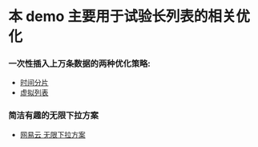 # 本 demo 主要用于试验长列表的相关优化

### 一次性插入上万条数据的两种优化策略:

- [时间分片](https://juejin.im/post/5d76f469f265da039a28aff7)
- [虚拟列表](https://juejin.im/post/5db684ddf265da4d495c40e5)

### 简洁有趣的无限下拉方案

- [网易云 无限下拉方案](https://juejin.im/post/5de5baf2518825235b095cbe)

